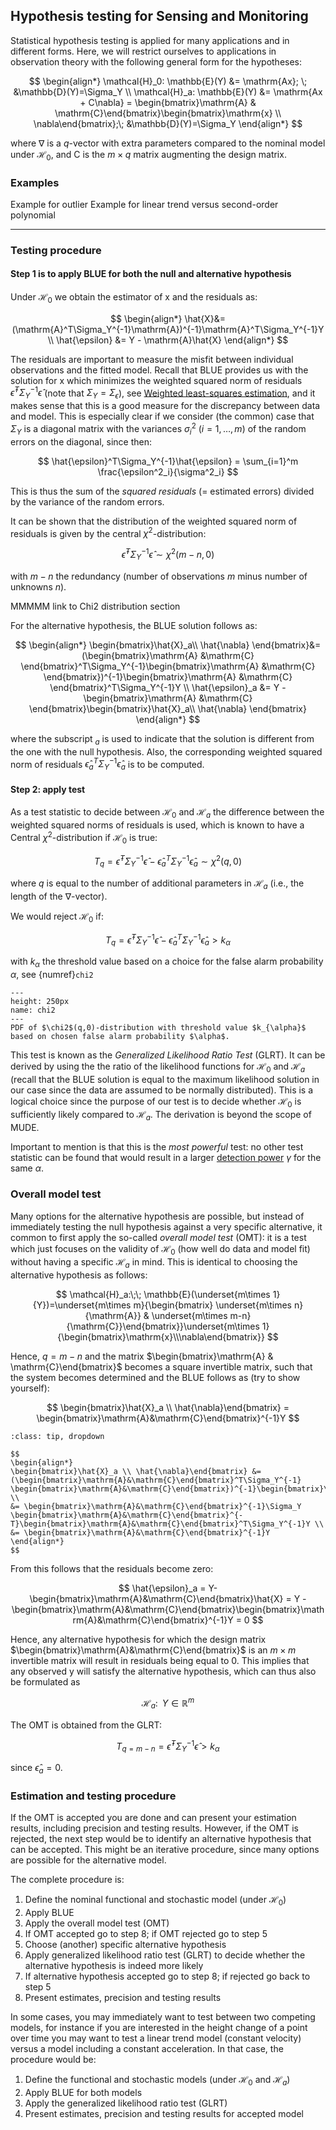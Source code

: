 ## Hypothesis testing for Sensing and Monitoring
Statistical hypothesis testing is applied for many applications and in different forms. Here, we will restrict ourselves to applications in observation theory with the following general form for the hypotheses:

$$
\begin{align*}
\mathcal{H}_0: \mathbb{E}(Y) &= \mathrm{Ax}; \; &\mathbb{D}(Y)=\Sigma_Y \\
\mathcal{H}_a: \mathbb{E}(Y) &= \mathrm{Ax + C\nabla} = \begin{bmatrix}\mathrm{A} & \mathrm{C}\end{bmatrix}\begin{bmatrix}\mathrm{x} \\ \nabla\end{bmatrix};\; &\mathbb{D}(Y)=\Sigma_Y
\end{align*}
$$

where $\nabla$ is a $q$-vector with extra parameters compared to the nominal model under $\mathcal{H}_0$, and $\mathrm{C}$ is the $m\times q$ matrix augmenting the design matrix.

### Examples 
Example for outlier
Example for linear trend versus second-order polynomial

***

### Testing procedure

#### Step 1 is to apply BLUE for both the null and alternative hypothesis

Under $\mathcal{H}_0$ we obtain the estimator of $\mathrm{x}$ and the residuals as:

$$
\begin{align*}
\hat{X}&=(\mathrm{A}^T\Sigma_Y^{-1}\mathrm{A})^{-1}\mathrm{A}^T\Sigma_Y^{-1}Y \\
\hat{\epsilon} &= Y - \mathrm{A}\hat{X}
\end{align*}
$$

The residuals are important to measure the misfit between individual observations and the fitted model. Recall that BLUE provides us with the solution for $\mathrm{x}$ which minimizes the weighted squared norm of residuals $\hat{\epsilon}^T\Sigma_Y^{-1}\hat{\epsilon}$ (note that $\Sigma_Y=\Sigma_{\epsilon}$), see [Weighted least-squares estimation](03_wls), and it makes sense that this is a good measure for the discrepancy between data and model. This is especially clear if we consider (the common) case that $\Sigma_Y$ is a diagonal matrix with the variances $\sigma^2_i$ ($i=1,\ldots,m$) of the random errors on the diagonal, since then:

$$
\hat{\epsilon}^T\Sigma_Y^{-1}\hat{\epsilon} = \sum_{i=1}^m \frac{\epsilon^2_i}{\sigma^2_i}
$$

This is thus the sum of the *squared residuals* (= estimated errors) divided by the variance of the random errors.

It can be shown that the distribution of the weighted squared norm of residuals is given by the central $\chi^2$-distribution:

$$
\hat{\epsilon}^T\Sigma_Y^{-1}\hat{\epsilon} \sim \chi^2 (m-n,0)
$$

with $m-n$ the redundancy (number of observations $m$ minus number of unknowns $n$). 

MMMMM
link to Chi2 distribution section

For the alternative hypothesis, the BLUE solution follows as:

$$
\begin{align*}
\begin{bmatrix}\hat{X}_a\\ \hat{\nabla} \end{bmatrix}&=(\begin{bmatrix}\mathrm{A} &\mathrm{C} \end{bmatrix}^T\Sigma_Y^{-1}\begin{bmatrix}\mathrm{A} &\mathrm{C} \end{bmatrix})^{-1}\begin{bmatrix}\mathrm{A} &\mathrm{C} \end{bmatrix}^T\Sigma_Y^{-1}Y \\
\hat{\epsilon}_a &= Y - \begin{bmatrix}\mathrm{A} &\mathrm{C} \end{bmatrix}\begin{bmatrix}\hat{X}_a\\ \hat{\nabla} \end{bmatrix}
\end{align*}
$$

where the subscript $_a$ is used to indicate that the solution is different from the one with the null hypothesis. Also, the corresponding weighted squared norm of residuals $\hat{\epsilon}_a^T\Sigma_Y^{-1}\hat{\epsilon}_a$ is to be computed.

#### Step 2: apply test
As a test statistic to decide between $\mathcal{H}_0$ and $\mathcal{H}_a$ the difference between the weighted squared norms of residuals is used, which is known to have a Central $\chi^2$-distribution if $\mathcal{H}_0$ is true:

$$
T_q = \hat{\epsilon}^T\Sigma_Y^{-1}\hat{\epsilon}-\hat{\epsilon}_a^T\Sigma_Y^{-1}\hat{\epsilon}_a \sim \chi^2(q,0)
$$

where $q$ is equal to the number of additional parameters in $\mathcal{H}_a$ (i.e., the length of the $\nabla$-vector).

We would reject $\mathcal{H}_0$ if:

$$
T_q = \hat{\epsilon}^T\Sigma_Y^{-1}\hat{\epsilon}-\hat{\epsilon}_a^T\Sigma_Y^{-1}\hat{\epsilon}_a > k_{\alpha}
$$

with $k_{\alpha}$ the threshold value based on a choice for the false alarm probability $\alpha$, see {numref}`chi2`

```{figure} ./figures/09_chi2.png
---
height: 250px
name: chi2
---
PDF of $\chi2$(q,0)-distribution with threshold value $k_{\alpha}$ based on chosen false alarm probability $\alpha$.
```

This test is known as the *Generalized Likelihood Ratio Test* (GLRT). It can be derived by using the the ratio of the likelihood functions for $\mathcal{H}_0$ and $\mathcal{H}_a$ (recall that the BLUE solution is equal to the maximum likelihood solution in our case since the data are assumed to be normally distributed). This is a logical choice since the purpose of our test is to decide whether $\mathcal{H}_0$ is sufficiently likely compared to $\mathcal{H}_a$. The derivation is beyond the scope of MUDE.

Important to mention is that this is the *most powerful* test: no other test statistic can be found that would result in a larger [detection power](betagamma) $\gamma$ for the same $\alpha$.

### Overall model test

Many options for the alternative hypothesis are possible, but instead of immediately testing the null hypothesis against a very specific alternative, it common to first apply the so-called *overall model test* (OMT): it is a test which just focuses on the validity of $\mathcal{H}_0$ (how well do data and model fit) without having a specific $\mathcal{H}_a$ in mind. This is identical to choosing the alternative hypothesis as follows:

$$
\mathcal{H}_a:\;\; \mathbb{E}(\underset{m\times 1}{Y})=\underset{m\times m}{\begin{bmatrix} \underset{m\times n}{\mathrm{A}} & \underset{m\times m-n}{\mathrm{C}}\end{bmatrix}}\underset{m\times 1}{\begin{bmatrix}\mathrm{x}\\\nabla\end{bmatrix}}
$$

Hence, $q=m-n$ and the matrix $\begin{bmatrix}\mathrm{A} & \mathrm{C}\end{bmatrix}$ becomes a square invertible matrix, such that the system becomes determined and the BLUE follows as (try to show yourself):

$$
\begin{bmatrix}\hat{X}_a \\ \hat{\nabla}\end{bmatrix} = \begin{bmatrix}\mathrm{A}&\mathrm{C}\end{bmatrix}^{-1}Y 
$$

```{admonition} Answer
:class: tip, dropdown

$$
\begin{align*}
\begin{bmatrix}\hat{X}_a \\ \hat{\nabla}\end{bmatrix} &= (\begin{bmatrix}\mathrm{A}&\mathrm{C}\end{bmatrix}^T\Sigma_Y^{-1} \begin{bmatrix}\mathrm{A}&\mathrm{C}\end{bmatrix})^{-1}\begin{bmatrix}\mathrm{A}&\mathrm{C}\end{bmatrix}^T\Sigma_Y^{-1}Y \\
&= \begin{bmatrix}\mathrm{A}&\mathrm{C}\end{bmatrix}^{-1}\Sigma_Y \begin{bmatrix}\mathrm{A}&\mathrm{C}\end{bmatrix}^{-T}\begin{bmatrix}\mathrm{A}&\mathrm{C}\end{bmatrix}^T\Sigma_Y^{-1}Y \\
&= \begin{bmatrix}\mathrm{A}&\mathrm{C}\end{bmatrix}^{-1}Y 
\end{align*}
$$
```

From this follows that the residuals become zero:

$$
\hat{\epsilon}_a = Y- \begin{bmatrix}\mathrm{A}&\mathrm{C}\end{bmatrix}\hat{X} = Y - \begin{bmatrix}\mathrm{A}&\mathrm{C}\end{bmatrix}\begin{bmatrix}\mathrm{A}&\mathrm{C}\end{bmatrix}^{-1}Y = 0
$$

Hence, any alternative hypothesis for which the design matrix $\begin{bmatrix}\mathrm{A}&\mathrm{C}\end{bmatrix}$ is an $m\times m$ invertible matrix will result in residuals being equal to 0. This implies that any observed $\mathrm{y}$ will satisfy the alternative hypothesis, which can thus also be formulated as 

$$
\mathcal{H}_a:\;\; Y\in \mathbb{R}^m
$$

The OMT is obtained from the GLRT:

$$
T_{q=m-n} = \hat{\epsilon}^T\Sigma_Y^{-1}\hat{\epsilon} > k_{\alpha}
$$

since $\hat{\epsilon}_a = 0$.

### Estimation and testing procedure

If the OMT is accepted you are done and can present your estimation results, including precision and testing results. However, if the OMT is rejected, the next step would be to identify an alternative hypothesis that can be accepted. This might be an iterative procedure, since many options are possible for the alternative model.

The complete procedure is:
1. Define the nominal functional and stochastic model (under $\mathcal{H}_0$)
2. Apply BLUE 
3. Apply the overall model test (OMT)
4. If OMT accepted go to step 8; if OMT rejected go to step 5
5. Choose (another) specific alternative hypothesis
6. Apply generalized likelihood ratio test (GLRT) to decide whether the alternative hypothesis is indeed more likely
7. If alternative hypothesis accepted go to step 8; if rejected go back to step 5
8. Present estimates, precision and testing results

In some cases, you may immediately want to test between two competing models, for instance if you are interested in the height change of a point over time you may want to test a linear trend model (constant velocity) versus a model including a constant acceleration. In that case, the procedure would be:
1. Define the functional and stochastic models (under $\mathcal{H}_0$ and $\mathcal{H}_a$)
2. Apply BLUE for both models
3. Apply the generalized likelihood ratio test (GLRT)
4. Present estimates, precision and testing results for accepted model

